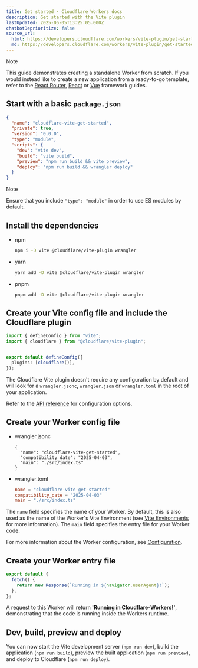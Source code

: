 ```yaml
---
title: Get started · Cloudflare Workers docs
description: Get started with the Vite plugin
lastUpdated: 2025-06-05T13:25:05.000Z
chatbotDeprioritize: false
source_url:
  html: https://developers.cloudflare.com/workers/vite-plugin/get-started/
  md: https://developers.cloudflare.com/workers/vite-plugin/get-started/index.md
---
```


Note

This guide demonstrates creating a standalone Worker from scratch. If you would instead like to create a new application from a ready-to-go template, refer to the [React Router](https://developers.cloudflare.com/workers/framework-guides/web-apps/react-router/), [React](https://developers.cloudflare.com/workers/framework-guides/web-apps/react/) or [Vue](https://developers.cloudflare.com/workers/framework-guides/web-apps/vue/) framework guides.

## Start with a basic `package.json`

```json
{
  "name": "cloudflare-vite-get-started",
  "private": true,
  "version": "0.0.0",
  "type": "module",
  "scripts": {
    "dev": "vite dev",
    "build": "vite build",
    "preview": "npm run build && vite preview",
    "deploy": "npm run build && wrangler deploy"
  }
}
```

Note

Ensure that you include `"type": "module"` in order to use ES modules by default.

## Install the dependencies

* npm

  ```sh
  npm i -D vite @cloudflare/vite-plugin wrangler
  ```

* yarn

  ```sh
  yarn add -D vite @cloudflare/vite-plugin wrangler
  ```

* pnpm

  ```sh
  pnpm add -D vite @cloudflare/vite-plugin wrangler
  ```

## Create your Vite config file and include the Cloudflare plugin

```ts
import { defineConfig } from "vite";
import { cloudflare } from "@cloudflare/vite-plugin";


export default defineConfig({
  plugins: [cloudflare()],
});
```

The Cloudflare Vite plugin doesn't require any configuration by default and will look for a `wrangler.jsonc`, `wrangler.json` or `wrangler.toml` in the root of your application.

Refer to the [API reference](https://developers.cloudflare.com/workers/vite-plugin/reference/api/) for configuration options.

## Create your Worker config file

* wrangler.jsonc

  ```jsonc
  {
    "name": "cloudflare-vite-get-started",
    "compatibility_date": "2025-04-03",
    "main": "./src/index.ts"
  }
  ```

* wrangler.toml

  ```toml
  name = "cloudflare-vite-get-started"
  compatibility_date = "2025-04-03"
  main = "./src/index.ts"
  ```

The `name` field specifies the name of your Worker. By default, this is also used as the name of the Worker's Vite Environment (see [Vite Environments](https://developers.cloudflare.com/workers/vite-plugin/reference/vite-environments/) for more information). The `main` field specifies the entry file for your Worker code.

For more information about the Worker configuration, see [Configuration](https://developers.cloudflare.com/workers/wrangler/configuration/).

## Create your Worker entry file

```ts
export default {
  fetch() {
    return new Response(`Running in ${navigator.userAgent}!`);
  },
};
```

A request to this Worker will return **'Running in Cloudflare-Workers!'**, demonstrating that the code is running inside the Workers runtime.

## Dev, build, preview and deploy

You can now start the Vite development server (`npm run dev`), build the application (`npm run build`), preview the built application (`npm run preview`), and deploy to Cloudflare (`npm run deploy`).
